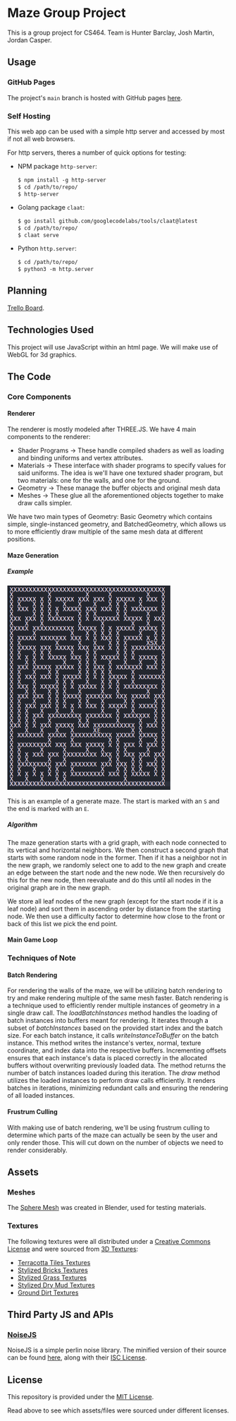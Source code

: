 # Maze Group Project
This is a group project for CS464. Team is Hunter Barclay, Josh Martin, Jordan Casper.

## Usage

### GitHub Pages
The project's `main` branch is hosted with GitHub pages [here](https://kyrovibe.github.io/MazeGroupProject/).

### Self Hosting
This web app can be used with a simple http server and accessed by most if not all web browsers.

For http servers, theres a number of quick options for testing:
- NPM package `http-server`:
    ```
    $ npm install -g http-server
    $ cd /path/to/repo/
    $ http-server
    ```
- Golang package `claat`:
    ```
    $ go install github.com/googlecodelabs/tools/claat@latest
    $ cd /path/to/repo/
    $ claat serve
    ```
- Python `http.server`:
    ```
    $ cd /path/to/repo/
    $ python3 -m http.server
    ```

## Planning
[Trello Board](https://trello.com/b/FvLTHeI2/maze).

## Technologies Used
This project will use JavaScript within an html page. We will make use of WebGL for 3d graphics.

## The Code
### Core Components
#### Renderer
The renderer is mostly modeled after THREE.JS. We have 4 main components to the renderer:
- Shader Programs -> These handle compiled shaders as well as loading and binding uniforms and vertex attributes.
- Materials -> These interface with shader programs to specify values for said uniforms. The idea is we'll have one textured shader program, but two materials: one for the walls, and one for the ground.
- Geometry -> These manage the buffer objects and original mesh data
- Meshes -> These glue all the aforementioned objects together to make draw calls simpler.

We have two main types of Geometry: Basic Geometry which contains simple, single-instanced geometry, and BatchedGeometry, which allows us to more efficiently draw multiple of the same mesh data at different positions.

#### Maze Generation
##### Example
![maze example](/docs/maze-sample.png)

This is an example of a generate maze. The start is marked with an `S` and the end is marked with an `E`.

##### Algorithm
The maze generation starts with a grid graph, with each node connected to its vertical and horizontal neighbors. We then construct a second graph that starts with some random node in the former. Then if it has a neighbor not in the new graph, we randomly select one to add to the new graph and create an edge between the start node and the new node. We then recursively do this for the new node, then reevaluate and do this until all nodes in the original graph are in the new graph.

We store all leaf nodes of the new graph (except for the start node if it is a leaf node) and sort them in ascending order by distance from the starting node. We then use a difficulty factor to determine how close to the front or back of this list we pick the end point.

#### Main Game Loop
### Techniques of Note
#### Batch Rendering
For rendering the walls of the maze, we will be utilizing batch rendering to try and make rendering multiple of the same mesh faster.
Batch rendering is a technique used to efficiently render multiple instances of geometry in a single draw call.
The *loadBatchInstances* method handles the loading of batch instances into buffers meant for rendering.
It iterates through a subset of *batchInstances* based on the provided start index and the batch size.
For each batch instance, it calls *writeInstanceToBuffer* on the batch instance. This method writes the instance's vertex, normal, texture coordinate, and index data into the respective buffers. Incrementing offsets ensures that each instance's data is placed correctly in the allocated buffers without overwriting previously loaded data. The method returns the number of batch instances loaded during this iteration.
The *draw* method utilizes the loaded instances to perform draw calls efficiently. It renders batches in iterations, minimizing redundant calls and ensuring the rendering of all loaded instances.

#### Frustrum Culling
With making use of batch rendering, we'll be using frustrum culling to determine which parts of the maze can actually be seen by the user and only render those. This will cut down on the number of objects we need to render considerably.

## Assets
### Meshes
The [Sphere Mesh](/assets/meshes/sphere.obj) was created in Blender, used for testing materials.

### Textures
The following textures were all distributed under a [Creative Commons License](/assets/textures/CC_LICENSE.md) and were sourced from [3D Textures](https://3dtextures.me/):
- [Terracotta Tiles Textures](/assets/textures/style-brick2/)
- [Stylized Bricks Textures](/assets/textures/style-brick/)
- [Stylized Grass Textures](/assets/textures/style-grass/)
- [Stylized Dry Mud Textures](/assets/textures/style-dry-mud/)
- [Ground Dirt Textures](/assets/textures/ground-dirt/)

## Third Party JS and APIs
### [NoiseJS](https://github.com/josephg/noisejs)
NoiseJS is a simple perlin noise library. The minified version of their source can be found [here](/js/vendor/noisejs/), along with their [ISC License](js/vendor/noisejs/ISC_LICENSE.md).

## License
This repository is provided under the [MIT License](/LICENSE.md).

Read above to see which assets/files were sourced under different licenses.
